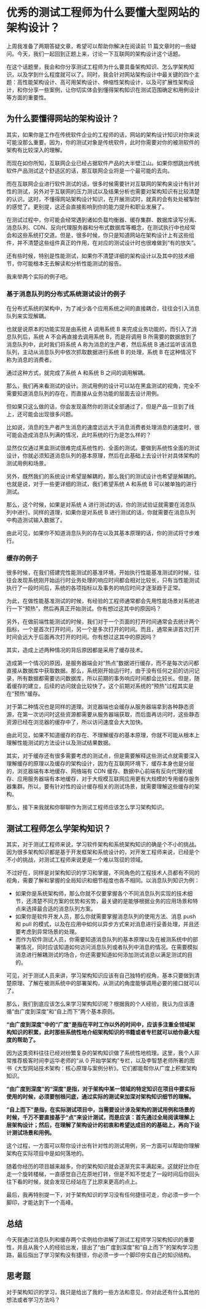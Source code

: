 # 优秀的测试工程师为什么要懂大型网站的架构设计？

上周我准备了两期答疑文章，希望可以帮助你解决在阅读前 11 篇文章时的一些疑问。今天，我们一起回到正题上来，讨论一下互联网的架构设计这个话题。

在这个话题里，我会和你分享测试工程师为什么要具备架构知识、怎么学架构知识，以及学到什么程度就可以了。同时，我会针对网站架构设计中最关键的四个主题：高性能架构设计、高可用架构设计、伸缩性架构设计，以及可扩展性架构设计，和你分享一些案例，让你切实体会到懂得架构知识在测试范围确定和用例设计等方面的重要性。

## 为什么要懂得网站的架构设计？

其实，如果你是工作在传统软件企业的工程师的话，网站的架构设计知识对你来说可能没那么重要。因为，你的测试对象是传统软件，此时你需要对你的被测软件的架构有比较深入的理解。

而现在如你所知，互联网企业已经占据软件产品的大半壁江山。如果你想跳出传统软件产品测试这个舒适区的话，那互联网企业将是一个最可能的去向。

而在互联网企业进行软件测试的话，很多时候需要针对互联网的架构来设计有针对性的测试，另外对于互联网的压力测试以及结果分析也需要对架构知识有比较清楚的认识。这时，不懂得网站架构设计知识，在开展测试时，就真的会有处处被掣肘的感觉了。更别提，这还会直接影响到你的能力提升和职业发展了。<!-- [[[read_end]]] -->

在测试过程中，你可能会经常遇到诸如负载均衡器、缓存集群、数据库读写分离、消息队列、CDN、反向代理服务器和分布式数据库等概念，在测试执行中也经常会和这些系统打交道。但是，很多时候，你只是知道网站在架构设计上有这些组件，并不清楚这些组件真正的作用，在对应的测试设计时也很难做到“有的放矢”。

还有些时候，特别是性能测试，如果你不清楚详细的架构设计以及其中的技术细节，你可能根本无去解读和分析性能测试的报告。

我来举两个实际的例子吧。

### 基于消息队列的分布式系统测试设计的例子

在分布式系统的架构中，为了减少各个应用系统之间的直接耦合，往往会引入消息队列来实现解耦。

也就是说原本的功能实现是由系统 A 调用系统 B 来完成业务功能的，而引入了消息队列后，系统 A 不会再直接去调用系统 B，而是将调用 B 所需要的数据放到了消息队列中，此时我们将系统 A 称为消息的生产者，然后系统 B 通过监听该消息队列，主动从消息队列中依次抓取数据进行系统 B 的处理，系统 B 在这种情况下称为消息的消费者。

通过这种方式，就完成了系统 A 和系统 B 之间的调用解耦。

那么，我们再来看测试的设计。测试用例的设计可以站在黑盒测试的视角，完全不需要知道消息队列的存在，而直接从业务功能的层面去设计用例。

但如果只这么做的话，你会发现虽然你的测试全部通过了，但是产品一旦到了线上，还可能会出现很多问题。

比如说，消息的生产者产生消息的速度远远大于消息消费者处理消息的速度时，很可能会造成消息队列满的情况，此时系统的行为是怎么样的？

显然仅仅通过黑盒测试很难完成系统性的、全面的测试。要做到系统性全面的测试设计，你就必须知道消息队列的基本原理，然后在此基础上去设计针对具体架构的测试用例和场景。

另外，既然我们的系统设计希望是解耦的，那么我们的测试设计也希望是解耦的。也就是说，对于一些更详细的测试，我们希望系统 A 和系统 B 可以被单独的进行测试。

那么，这个时候，如果是对系统 A 进行测试的话，你的测试验证就需要在消息队列中进行。同样的道理，如果你是对系统 B 进行测试的话，你就需要在消息队列中构造测试输入数据了。

由此可见，如果你不知道消息队列的存在以及其基本原理的话，你的测试将寸步难行。

### 缓存的例子

很多时候，在我们搭建完性能测试的基准环境，开始执行性能基准测试的时候，往往会发现系统刚开始运行时业务处理的响应时间都会相对比较长，只有当性能测试执行了一段时间后，系统的各项指标以及事务的响应时间才逐渐趋于正常。

为此，在做性能基准测试的时候，有经验的工程师通常都会先用性能场景对系统进行一下“预热”，然后再真正开始测试。你有想过这其中的原因吗？

另外，在做前端性能测试的时候，我们对于一个页面的打开时间通常会去统计两个指标，一个是首次打开时间，另一个是多次打开的时间。而且，通常来讲首次打开时间会远大于后面再次打开的时间。你有想过这其中的原因吗？

其实，造成上述两种情况的背后原因都是采用了缓存技术。

造成第一个情况的原因，是服务器端会对“热点”数据进行缓存，而不是每次访问都直接从数据库中获取数据。那么，系统刚开始运行时，由于没有任何之前的访问记录，所有数据都需要访问数据库，所以前期的事务响应时间都会比较长。但是，随着缓存的建立，后续的访问就会比较快了。这个前期对系统的“预热”过程其实是在“预热”缓存。

对于第二种情况也是同样的道理。浏览器端也会缓存从服务器端拿到各种静态资源，在第一次访问时这些资源都需要从服务器端获取，而后面再访问时，这些静态资源已经在浏览器的缓存中了，所以访问速度会大大加快。

由此可见，如果不知道缓存的存在、不理解缓存的基本原理，你就不可能从根本上理解性能测试的方法设计以及测试结果数据。

其实，对于缓存还有很多需要考虑的测试点，但是需要解释这些测试点就需要深入理解缓存的原理以及缓存的架构设计，因为在互联网环境下，缓存本身也是分层的，浏览器端有本地缓存、网络端有 CDN 缓存、数据中心前端有反向代理的缓存、应用服务器端有本地缓存，对于大规模互联网应用更有大规模的专用缓存服务器集群。所以，要有针对性的设计缓存相关的测试场景，就需要理解这些缓存的架构。

那么，接下来我就和你聊聊作为测试工程师应该怎么学习架构知识。

## 测试工程师怎么学架构知识？

其实，对于测试工程师来说，学习软件架构和系统架构知识的确是个不小的挑战。因为很多架构知识都是基于开发框架和系统设计的，对开发工程师来说，已经是个不小的挑战，对测试工程师来说更是一个难以驾驭的领域。

不过好在，同样是对架构知识的学习和掌握，不同角色的工程技术人员都有不同的视角，需要了解和掌握的全局知识和细节程度也各不相同。以消息队列知识为例：
- 如果你是系统架构师，那么你就不仅要掌握各个不同消息队列实现的技术细节，还清楚不同方案的优势和劣势，最关键的是能够根据业务的应用场景和特点来选择最合适的消息队列方案。
- 如果你是软件开发人员，那么你就需要掌握消息队列的使用方法、消息 push 和 pull 的模式，以及在应用中如何以异步方式来对消息进行妥善处理，并且还要考虑到异常场景的处理。
- 而作为软件测试人员，你需要知道消息队列的基本原理以及在被测系统中的部署情况，同时应该知道如何访问消息队列或者队列中消息的情况。在需要模拟消息进行解耦测试的场合，你还需要知道如何添加测试消息以满足测试的目的。

可见，对于测试人员来讲，学习架构知识应该有自己独特的视角，基本只要做到清楚原理、了解在被测系统中的部署架构，从测试的角度能够调用必要的接口就可以了。

那么，我们到底应该怎么来学习架构知识呢？根据我的个人经验，我认为应该遵循“由广度到深度”和“自上而下”两个基本原则。

<b>“由广度到深度”中的“广度”是指在平时工作以外的时间中，应该多注重全领域架构知识的积累，此时那些系统性地介绍架构知识的书籍或者专栏就可以给你最大程度的帮助了。</b>

因为这类资料往往已经对纷繁复杂的架构知识做了系统性地梳理。这里，我个人非常推荐极客时间李运华老师的“从 0 开始学架构”专栏，以及李智慧老师所著的图书《大型网站技术架构：核心原理与案例分析》。它们都能帮你从广度上积累架构知识。

<b>“由广度到深度”的“深度”是指，对于架构中某一领域的特定知识在项目中要实际使用的时候，必须要刨根问底，通过实际的测试来加深对架构知识细节的理解。</b>

<b>“自上而下”是指，在实际测试项目中，当需要设计涉及架构的测试用例和场景的时候，千万不要直接基于“点”来设计测试，而是应该：首先通过全局阅读理解上层架构设计；然后，在理解了架构设计的初衷和希望达成目的的基础上，再向下设计测试场景和用例。</b>

这个过程，一方面可以帮你设计出有针对性的测试用例，另一方面可以帮助你理解架构在实际项目中是如何落地的。

随着你经历的项目越来越多，你的架构知识就会逐渐充实丰满起来。这就好比你在走一个旋转楼梯，一直感觉自己在原地打转，但是不知不觉走了一段时间后你回头往下看的时候，就会发现已经站在了比原来更高的点上。

最后，我再特别提一下，对于架构知识的学习没有任何捷径可走，你必须一步一个脚印，才能达到下一个高峰。

## 总结

今天我通过消息队列和缓存两个实例给你讲解了测试工程师学习架构知识的重要性，并且从我个人的经验出发，提出了“由广度到深度”和“自上而下”的架构学习思路，最后指出了学习架构没有捷径，你必须一步一个脚印夯实自己的知识结构。

## 思考题

对于架构知识的学习，我只是给出了我的一些方法和意见，你对此还有什么其他的想法或者学习方法吗？